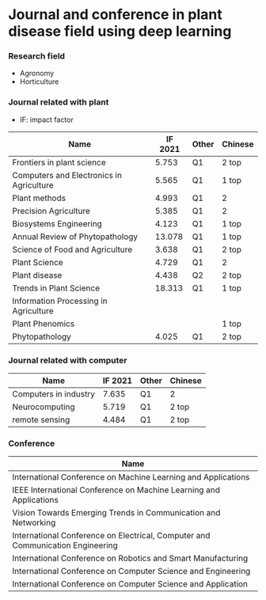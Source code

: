 # Journal and conference in plant disease field using deep learning

### Research field 
* Agronomy
* Horticulture

### Journal related with plant
* IF: impact factor

| Name                                     | IF 2021 | Other | Chinese |
|------------------------------------------|---------|-------|---------|
| Frontiers in plant science               | 5.753   | Q1    | 2 top   |
| Computers and Electronics in Agriculture | 5.565   | Q1    | 1 top   |
| Plant methods                            | 4.993   | Q1    | 2       |
| Precision Agriculture                    | 5.385   | Q1    | 2       |
| Biosystems Engineering                   | 4.123   | Q1    | 1 top   |
| Annual Review of Phytopathology          | 13.078  | Q1    | 1 top   |
| Science of Food and Agriculture          | 3.638   | Q1    | 2 top   |
| Plant Science                            | 4.729   | Q1    | 2       |
| Plant disease                            | 4.438   | Q2    | 2 top   |
| Trends in Plant Science                  | 18.313  | Q1    | 1 top   |
| Information Processing in Agriculture    |         |       |         |
| Plant Phenomics                          |         |       | 1 top   |
| Phytopathology                           | 4.025   | Q1    | 2 top   |


### Journal related with computer
| Name                  | IF 2021 | Other | Chinese |
|-----------------------|---------|-------|---------|
| Computers in industry | 7.635   | Q1    | 2       |
| Neurocomputing        | 5.719   | Q1    | 2 top   | 
| remote sensing        | 4.484   | Q1    | 2 top   |


### Conference
| Name                                                                           |
|--------------------------------------------------------------------------------|
| International Conference on Machine Learning and Applications                  |
| IEEE International Conference on Machine Learning and Applications             |
| Vision Towards Emerging Trends in Communication and Networking                 |
| International Conference on Electrical, Computer and Communication Engineering |
| International Conference on Robotics and Smart Manufacturing                   |
| International Conference on Computer Science and Engineering                   |
| International Conference on Computer Science and Application                   |
